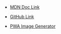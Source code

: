 - [MDN Doc Link](https://developer.mozilla.org/en-US/docs/Web/Progressive_web_apps/Tutorials/CycleTracker)

- [GitHub Link](https://github.com/mdn/pwa-examples/tree/main/cycletracker)

- [PWA Image Generator](https://www.pwabuilder.com/imageGenerator)